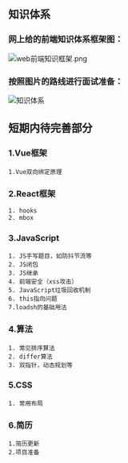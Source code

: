 ## 知识体系
### 网上给的前端知识体系框架图：
![web前端知识框架.png](/web前端知识框架.image)
### 按照图片的路线进行面试准备：
![知识体系](/knowledge-hierarchy.png)

## 短期内待完善部分
### 1.Vue框架
	1.Vue双向绑定原理
### 2.React框架
	1. hooks
	2. mbox
### 3.JavaScript
	1. JS手写题目，如防抖节流等
	2. JS闭包
	3. JS继承
	4. 前端安全（xss攻击）
	5. JavaScript垃圾回收机制
	6. this指向问题
	7.loadsh的基础用法

### 4.算法
	1. 常见排序算法
	2. differ算法
	3. 双指针，动态规划等
### 5.CSS
	1. 常用布局
### 6.简历
	1.简历更新
	2.项目准备